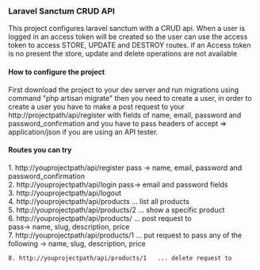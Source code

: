 <h3>Laravel Sanctum CRUD API</h3>
<p>This project configures laravel sanctum with a CRUD api. When a user is logged in an access token will be created so the user can use the access token to access STORE, UPDATE and DESTROY routes. if an Access token is no present the store, update and delete operations are not available</p>
<h4>How to configure the project</h4>
<p>First download the project to your dev server and run migrations using command "php artisan migrate" then you need to create a user, in order to create a user you have to make a post request to your http://projectpath/api/register with fields of name, email, password and password_confirmation and you have to pass headers of accept => application/json if you are using an API tester. </p>

<h4>Routes you can try</h4>
<p>
    1. http://youprojectpath/api/register
        pass ->
                name, email, password and password_confirmation </br>
    2. http://youprojectpath/api/login
        pass->
            email and password fields</br>
    3. http://youprojectpath/api/logout</br>
    4. http://youprojectpath/api/products    ... list all products</br>
    5. http://youprojectpath/api/products/2    ... show a specific product</br>
    6. http://youprojectpath/api/products/   ... post request to </br>
        pass->
                name, slug, description, price</br>
    7. http://youprojectpath/api/products/1   ... put request to 
        pass any of the following -> 
                name, slug, description, price</br>
    
    8. http://youprojectpath/api/products/1   ... delete request to 
</p>
